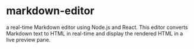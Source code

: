 # markdown-editor
a real-time Markdown editor using Node.js and React. This editor converts Markdown text to HTML in real-time and display the rendered HTML in a live preview pane.

